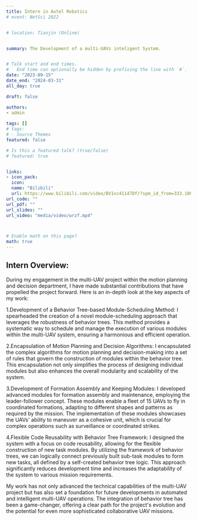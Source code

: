 ```yaml
---
title: Intern in Autel Robotics
# event: NetSci 2022


# location: Tianjin (Online)


summary: The Development of a multi-UAVs inteligent System.


# Talk start and end times.
#   End time can optionally be hidden by prefixing the line with `#`.
date: "2023-09-15"
date_end: "2024-03-31"
all_day: true

draft: false

authors: 
- admin
  
tags: []
# tags:
# - Source Themes
featured: false

# Is this a featured talk? (true/false)
# featured: true


links:
- icon_pack: 
  icon: 
  name: "Bilibili"
  url: https://www.bilibili.com/video/BV1vc41147Df/?spm_id_from=333.1007.top_right_bar_window_default_collection.content.click&vd_source=e060cbe71c18d308e963782a155bf798
url_code: ""
url_pdf: ""
url_slides: ""
url_video: "media/video/wrzf.mp4"



# Enable math on this page?
math: true
---
```


## Intern Overview:

During my engagement in the multi-UAV project within the motion planning and decision department, I have made substantial contributions that have propelled the project forward. Here is an in-depth look at the key aspects of my work:

1.Development of a Behavior Tree-based Module-Scheduling Method: I spearheaded the creation of a novel module-scheduling approach that leverages the robustness of behavior trees. This method provides a systematic way to schedule and manage the execution of various modules within the multi-UAV system, ensuring a harmonious and efficient operation.

2.Encapsulation of Motion Planning and Decision Algorithms: I encapsulated the complex algorithms for motion planning and decision-making into a set of rules that govern the construction of modules within the behavior tree. This encapsulation not only simplifies the process of designing individual modules but also enhances the overall modularity and scalability of the system.

3.Development of Formation Assembly and Keeping Modules: I developed advanced modules for formation assembly and maintenance, employing the leader-follower concept. These modules enable a fleet of 15 UAVs to fly in coordinated formations, adapting to different shapes and patterns as required by the mission. The implementation of these modules showcases the UAVs' ability to maneuver as a cohesive unit, which is crucial for complex operations such as surveillance or coordinated strikes.

4.Flexible Code Reusability with Behavior Tree Framework: I designed the system with a focus on code reusability, allowing for the flexible construction of new task modules. By utilizing the framework of behavior trees, we can logically connect previously built sub-task modules to form new tasks, all defined by a self-created behavior tree logic. This approach significantly reduces development time and increases the adaptability of the system to various mission requirements.

My work has not only advanced the technical capabilities of the multi-UAV project but has also set a foundation for future developments in automated and intelligent multi-UAV operations. The integration of behavior tree has been a game-changer, offering a clear path for the project's evolution and the potential for even more sophisticated collaborative UAV missions.